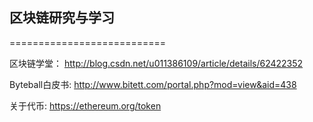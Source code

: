 ## 区块链研究与学习
===========================

区块链学堂： http://blog.csdn.net/u011386109/article/details/62422352 <br>

Byteball白皮书: http://www.bitett.com/portal.php?mod=view&aid=438 <br>

关于代币: https://ethereum.org/token
